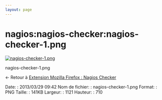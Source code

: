 ```yaml
---
layout: page
---
```


nagios:nagios-checker:nagios-checker-1.png
==========================================

[![nagios-checker-1.png](../..//assets/media/nagios/nagios-checker/nagios-checker-1.png@cache=&w=900&h=570 "nagios-checker-1.png")](../..//assets/media/nagios/nagios-checker/nagios-checker-1.png@cache= "Afficher le fichier original")

nagios-checker-1.png

← Retour à [Extension Mozilla Firefox : Nagios
Checker](../../../nagios/mise-en-place-complete-nagios-sur-rhel-5.4/nagios-checker.html "nagios:mise-en-place-complete-nagios-sur-rhel-5.4:nagios-checker")

Date:
:   2013/03/29 09:42
Nom de fichier:
:   nagios-checker-1.png
Format:
:   PNG
Taille:
:   141KB
Largeur:
:   1121
Hauteur:
:   710

